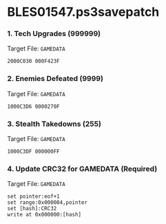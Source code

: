 # BLES01547.ps3savepatch

### 1. Tech Upgrades (999999)

Target File: `GAMEDATA`

```
2000C030 000F423F
```

### 2. Enemies Defeated (9999)

Target File: `GAMEDATA`

```
1000C3D6 0000270F
```

### 3. Stealth Takedowns (255)

Target File: `GAMEDATA`

```
1000C3DF 000000FF
```

### 4. Update CRC32 for GAMEDATA (Required)

Target File: `GAMEDATA`

```
set pointer:eof+1
set range:0x000004,pointer
set [hash]:CRC32
write at 0x000000:[hash]
```

